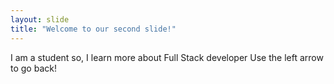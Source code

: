 ```yaml
---
layout: slide
title: "Welcome to our second slide!"
---
```

I am a student so, I learn more about Full Stack developer
Use the left arrow to go back!
